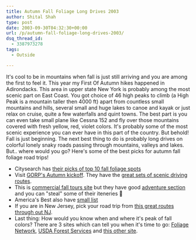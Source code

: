 ```yaml
---
title: Autumn Fall Foliage Long Drives 2003
author: Shital Shah
type: post
date: 2003-09-30T04:32:30+00:00
url: /p/autumn-fall-foliage-long-drives-2003/
dsq_thread_id:
  - 3387973278
tags:
  - Outside

---
```

It's cool to be in mountains when fall is just still arriving and you are among the first to feel it. This year my First Of Autumn hikes happened in Adirondacks. This area in upper state New York is probably among the most scenic part on East Coast. You got choice of 46 high peaks to climb (a High Peak is a mountain taller then 4000 ft) apart from countless small mountains and hills, several small and huge lakes to canoe and kayak or just relax on cruise, quite a few waterfalls and quint towns. The best part is you can even take small plane like Cessna 152 and fly over those mountains covered with fresh yellow, red, violet colors. It's probably some of the most scenic experience you can ever have in this part of the country. But behold! Fall is just beginning. The next best thing to do is probably long drives on colorful lonely snaky roads passing through mountains, valleys and lakes. But.. where would you go? Here's some of the best picks for autumn fall foliage road trips!

  * Citysearch has [their picks of top 10 fall foliage spots][1]
  * Visit [GORP's Autumn kickoff][2]. They have the [great sets of scenic driving routes][3].
  * This is [commercial fall tours site][4] but they have good [adventure section][5] and you can "steal" some of their iteneries 🙂
  * America's Best also have [small list][6]
  * If you are in New Jersey, pick your road trip from [this great routes through out NJ][7].
  * Last thing: How would you know when and where it's peak of fall colors? There are 3 sites which can tell you when it's time to go: [Foliage Network][8], [USDA Forest Services][9] and [this other site][10].

 [1]: http://local.msn.com/special/archive/travel_fall.asp
 [2]: http://gorp.away.com/gorp/features/fall/fall_00.htm
 [3]: http://gorp.away.com/gorp/activity/rv.htm
 [4]: http://www.escortedfallfoliagetours.com/
 [5]: http://www.escortedfallfoliagetours.com/adventure/adventure.htm
 [6]: http://americasbestonline.com/fall.htm
 [7]: http://www.state.nj.us/travel/driving_tours_fall/falltours.shtml
 [8]: http://www.foliagenetwork.com/
 [9]: http://www.fs.fed.us/news/fallcolors/
 [10]: http://www.travelnotes.org/Travel/sep16.htm